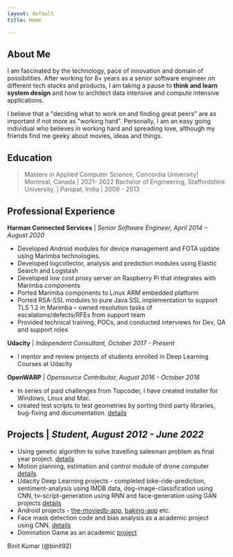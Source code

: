 ```yaml
---
layout: default
title: Home

---
```



## About Me

I am fascinated by the technology, pace of innovation and domain of possibilities. After working for 8+ years as a senior software engineer on different tech stacks and products, I am taking a pause to **think and learn system design** and how to architect data intensive and compute intensive applications. 

I believe that a "deciding what to work on and finding great peers" are as important if not more as "working hard". Personally, I am an easy going individual who believes in working hard and spreading love, although my friends find me geeky about movies, ideas and things.

## Education
> Masters in Applied Computer Science, Concordia University|  Montreal, Canada | 2021- 2022
> Bachelor of Engineering, Staffordshire University, | Panipat, India | 2009 - 2013 


## Professional Experience 

**Harman Connected Services**     |     *Senior Software Engineer, April 2014 – August 2020*
+ Developed Android modules for device management and FOTA update using Marimba technologies.
+ Developed logcollector, analysis and prediction modules using Elastic Search and Logstash
+ Developed low cost proxy server on Raspberry Pi that integrates with Marimba components
+ Ported Marimba components to Linux ARM embedded platform
+ Ported RSA-SSL modules to pure Java SSL implementation to support TLS 1.2 in Marimba – owned resolution tasks of escalations/defects/RFEs from support team
+ Provided technical training, POCs, and conducted interviews for Dev, QA and support roles

**Udacity**  | *Independent Consultant, October 2017 - Present*
+ I mentor and review projects of students enrolled in Deep Learning Courses at Udacity

**OpenWARP** | *Opensource Contributor, August 2016 - October 2016*
+ In series of paid challenges from Topcoder, I have created installer for Windows, Linux and Mac.
+ created test scripts to test geometries by porting third party libraries, bug-fixing and documentation. [details](https://github.com/binit92/OpenWARP)

## Projects | *Student, August 2012 - June 2022*
+ Using genetic algorithm to solve travelling salesman problem as final year project. [details](https://github.com/binit92/Beacon) 
+ Motion planning, estimation and control module of drone computer [details](https://github.com/binit92/FlyingCarNanodegree)
+ Udacity Deep Learning projects - completed bike-ride-prediction, sentiment-analysis using IMDB data, dog-image-classification using CNN, tv-script-generation using RNN and face-generation using GAN projects [details](https://github.com/binit92/DeepLearningCodes)
+ Android projects -  [the-moviedb-app](https://github.com/binit92/AndroidNanodegree), [baking-app](https://github.com/binit92/BakingApp) etc.
+ Face mask detection code and bias analysis as a academic project using CNN. [details](https://github.com/binit92/project-aai)
+ Domination Game as an academic [project](https://github.com/Garg-Ritika/Domination_Game_Team11) 


Binit Kumar (@binit92)
